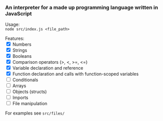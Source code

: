 ### An interpreter for a made up programming language written in JavaScript

Usage:
<br/>
``node src/index.js <file_path>``

Features:
<br/>
<input type="checkbox" checked> Numbers<br/>
<input type="checkbox" checked> Strings<br/>
<input type="checkbox" checked> Booleans<br/>
<input type="checkbox" checked> Comparison operators (>, <, >=, <=)<br/>
<input type="checkbox" checked> Variable declaration and reference<br/>
<input type="checkbox" checked> Function declaration and calls with function-scoped variables<br/>
<input type="checkbox"> Conditionals<br/>
<input type="checkbox"> Arrays<br/>
<input type="checkbox"> Objects (structs)<br/>
<input type="checkbox"> Imports<br/>
<input type="checkbox"> File manipulation<br/>

For examples see ``src/files/``
